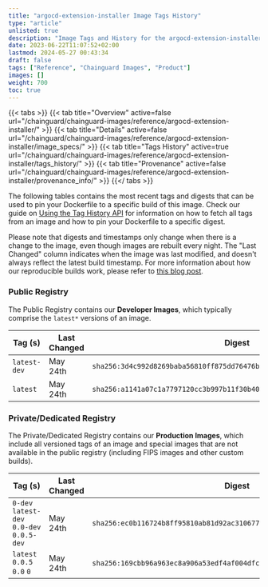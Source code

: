 ```yaml
---
title: "argocd-extension-installer Image Tags History"
type: "article"
unlisted: true
description: "Image Tags and History for the argocd-extension-installer Chainguard Image"
date: 2023-06-22T11:07:52+02:00
lastmod: 2024-05-27 00:43:34
draft: false
tags: ["Reference", "Chainguard Images", "Product"]
images: []
weight: 700
toc: true
---
```


{{< tabs >}}
{{< tab title="Overview" active=false url="/chainguard/chainguard-images/reference/argocd-extension-installer/" >}}
{{< tab title="Details" active=false url="/chainguard/chainguard-images/reference/argocd-extension-installer/image_specs/" >}}
{{< tab title="Tags History" active=true url="/chainguard/chainguard-images/reference/argocd-extension-installer/tags_history/" >}}
{{< tab title="Provenance" active=false url="/chainguard/chainguard-images/reference/argocd-extension-installer/provenance_info/" >}}
{{</ tabs >}}

The following tables contains the most recent tags and digests that can be used to pin your Dockerfile to a specific build of this image. Check our guide on [Using the Tag History API](/chainguard/chainguard-images/using-the-tag-history-api/) for information on how to fetch all tags from an image and how to pin your Dockerfile to a specific digest.

Please note that digests and timestamps only change when there is a change to the image, even though images are rebuilt every night. The "Last Changed" column indicates when the image was last modified, and doesn't always reflect the latest build timestamp. For more information about how our reproducible builds work, please refer to [this blog post](https://www.chainguard.dev/unchained/reproducing-chainguards-reproducible-image-builds).

### Public Registry
The Public Registry contains our **Developer Images**, which typically comprise the `latest*` versions of an image.

| Tag (s)       | Last Changed | Digest                                                                    |
|---------------|--------------|---------------------------------------------------------------------------|
|  `latest-dev` | May 24th     | `sha256:3d4c992d8269baba56810ff875dd76476bbb95582aa193942cc0feadf1d7a3a8` |
|  `latest`     | May 24th     | `sha256:a1141a07c1a7797120cc3b997b11f30b40083e36b95bf4e778c8ce1b3c93c233` |


### Private/Dedicated Registry
The Private/Dedicated Registry contains our **Production Images**, which include all versioned tags of an image and special images that are not available in the public registry (including FIPS images and other custom builds).

| Tag (s)                                     | Last Changed | Digest                                                                    |
|---------------------------------------------|--------------|---------------------------------------------------------------------------|
|  `0-dev` `latest-dev` `0.0-dev` `0.0.5-dev` | May 24th     | `sha256:ec0b116724b8ff95810ab81d92ac3106779f217b8c0a0137ca717b67993c5bf0` |
|  `latest` `0.0.5` `0.0` `0`                 | May 24th     | `sha256:169cbb96a963ec8a906a53edf4af004dfc506d8d899f8cbaded95b1eb7636c7a` |


